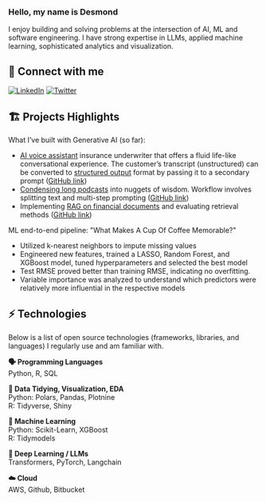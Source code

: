 ### Hello, my name is Desmond

I enjoy building and solving problems at the intersection of AI, ML and software engineering. I have strong expertise in LLMs, applied machine learning, sophisticated analytics and visualization.

## 🔗 Connect with me 
<a href="https://www.linkedin.com/in/choydesmond/" target="_blank"><img alt="LinkedIn" src="https://img.shields.io/badge/linkedin-%230077B5.svg?&style=for-the-badge&logo=linkedin&logoColor=white" /></a>
<a href="https://x.com/Norest" target="_blank"><img alt="Twitter" src="https://img.shields.io/badge/twitter-%231DA1F2.svg?&style=for-the-badge&logo=twitter&logoColor=white" /></a>

## 🏗️ Projects Highlights

What I’ve built with Generative AI (so far):
+ [AI voice assistant](https://nbsanity.com/static/1fa0f3c9c93d58847829cbbb8aecde56/ai_insurance_underwriter.html#voice-assistant-prompt) insurance underwriter that offers a fluid life-like conversational experience. The customer’s transcript (unstructured) can be converted to [structured output](https://nbsanity.com/static/1fa0f3c9c93d58847829cbbb8aecde56/ai_insurance_underwriter.html#llm-prompt) format by passing it to a secondary prompt ([GitHub link](https://github.com/DesmondChoy/ai_underwriter))
+ [Condensing long podcasts](https://nbsanity.com/static/07dba1cb4a8538af06b6e05d96878eb3/transcript_summarization_final.html#:~:text=In%20this%20prompt%2C%20I%E2%80%99m%20trying%20to%20find%20a%20balance%20%2D%20a%20summary%20yet%20not%20too%20condensed%2C%20since%20a%20final%20summary%20will%20take%20place%20later.) into nuggets of wisdom. Workflow involves splitting text and multi-step prompting ([GitHub link](https://github.com/DesmondChoy/podcast_transcript))
+ Implementing [RAG on financial documents](https://nbsanity.com/static/360e99a69f40d828b2f5cf7371072bef/rag.html#question-answering) and evaluating retrieval methods ([GitHub link](https://github.com/DesmondChoy/financial_text_rag))

ML end-to-end pipeline: "What Makes A Cup Of Coffee Memorable?"
+ Utilized k-nearest neighbors to impute missing values
+ Engineered new features, trained a LASSO, Random Forest, and XGBoost model, tuned hyperparameters and selected the best model
+ Test RMSE proved better than training RMSE, indicating no overfitting.
+ Variable importance was analyzed to understand which predictors were relatively more influential in the respective models

## ⚡ Technologies 

Below is a list of open source technologies (frameworks, libraries, and languages) I regularly use and am familiar with. 

**🗣️ Programming Languages**  
Python, R, SQL

**🧹 Data Tidying, Visualization, EDA**  
Python: Polars, Pandas, Plotnine  
R: Tidyverse, Shiny

**🤖 Machine Learning**  
Python: Scikit-Learn, XGBoost  
R: Tidymodels

**🎲 Deep Learning / LLMs**  
Transformers, PyTorch, Langchain

**☁️ Cloud**  
AWS, Github, Bitbucket

<!--
**DesmondChoy/desmondchoy** is a ✨ _special_ ✨ repository because its `README.md` (this file) appears on your GitHub profile.

Here are some ideas to get you started:

- 🔭 I’m currently working on ...
- 🌱 I’m currently learning ...
- 👯 I’m looking to collaborate on ...
- 🤔 I’m looking for help with ...
- 💬 Ask me about ...
- 📫 How to reach me: ...
- 😄 Pronouns: ...
- ⚡ Fun fact: ...
-->
